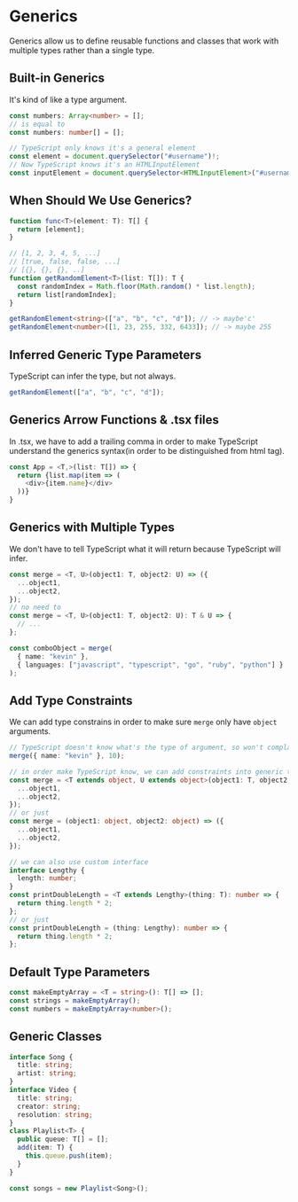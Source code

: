 # Generics

Generics allow us to define reusable functions and classes that work with multiple types rather than a single type.

## Built-in Generics

It's kind of like a type argument.

```ts
const numbers: Array<number> = [];
// is equal to
const numbers: number[] = [];

// TypeScript only knows it's a general element
const element = document.querySelector("#username")!;
// Now TypeScript knows it's an HTMLInputElement
const inputElement = document.querySelector<HTMLInputElement>("#username")!;
```

## When Should We Use Generics?

```ts
function func<T>(element: T): T[] {
  return [element];
}

// [1, 2, 3, 4, 5, ...]
// [true, false, false, ...]
// [{}, {}, {}, ..]
function getRandomElement<T>(list: T[]): T {
  const randomIndex = Math.floor(Math.random() * list.length);
  return list[randomIndex];
}

getRandomElement<string>(["a", "b", "c", "d"]); // -> maybe'c'
getRandomElement<number>([1, 23, 255, 332, 6433]); // -> maybe 255
```

## Inferred Generic Type Parameters

TypeScript can infer the type, but not always.

```ts
getRandomElement(["a", "b", "c", "d"]);
```

## Generics Arrow Functions & .tsx files

In .tsx, we have to add a trailing comma in order to make TypeScript understand the generics syntax(in order to be distinguished from html tag).

```ts
const App = <T,>(list: T[]) => {
  return {list.map(item => (
    <div>{item.name}</div>
  ))}
}
```

## Generics with Multiple Types

We don't have to tell TypeScript what it will return because TypeScript will infer.

```ts
const merge = <T, U>(object1: T, object2: U) => ({
  ...object1,
  ...object2,
});
// no need to
const merge = <T, U>(object1: T, object2: U): T & U => {
  // ...
};

const comboObject = merge(
  { name: "kevin" },
  { languages: ["javascript", "typescript", "go", "ruby", "python"] }
);
```

## Add Type Constraints

We can add type constrains in order to make sure `merge` only have `object` arguments.

```ts
// TypeScript doesn't know what's the type of argument, so won't complain on this line
merge({ name: "kevin" }, 10);

// in order make TypeScript know, we can add constraints into generic types
const merge = <T extends object, U extends object>(object1: T, object2: U) => ({
  ...object1,
  ...object2,
});
// or just
const merge = (object1: object, object2: object) => ({
  ...object1,
  ...object2,
});

// we can also use custom interface
interface Lengthy {
  length: number;
}
const printDoubleLength = <T extends Lengthy>(thing: T): number => {
  return thing.length * 2;
};
// or just
const printDoubleLength = (thing: Lengthy): number => {
  return thing.length * 2;
};
```

## Default Type Parameters

```ts
const makeEmptyArray = <T = string>(): T[] => [];
const strings = makeEmptyArray();
const numbers = makeEmptyArray<number>();
```

## Generic Classes

```ts
interface Song {
  title: string;
  artist: string;
}
interface Video {
  title: string;
  creator: string;
  resolution: string;
}
class Playlist<T> {
  public queue: T[] = [];
  add(item: T) {
    this.queue.push(item);
  }
}

const songs = new Playlist<Song>();
```
